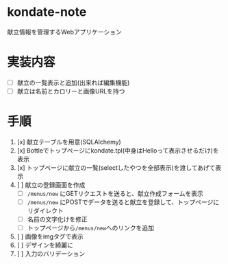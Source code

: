 # kondate-note
献立情報を管理するWebアプリケーション

# 実装内容
* [ ] 献立の一覧表示と追加(出来れば編集機能)
* [ ] 献立は名前とカロリーと画像URLを持つ

# 手順

1. [x] 献立テーブルを用意(SQLAlchemy)
2. [x] Bottleでトップページにkondate.tpl(中身はHelloって表示させるだけ)を表示
3. [x] トップページに献立の一覧(selectしたやつを全部表示)を渡してあげて表示
4. [ ] 献立の登録画面を作成
    * [ ] `/menus/new` にGETリクエストを送ると、献立作成フォームを表示
    * [ ] `/menus/new` にPOSTでデータを送ると献立を登録して、トップページにリダイレクト
    * [ ] 名前の文字化けを修正
    * [ ] トップページから`/menus/new`へのリンクを追加
5. [ ] 画像をimgタグで表示
6. [ ] デザインを綺麗に
7. [ ] 入力のバリデーション